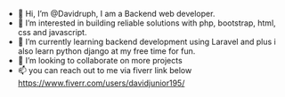 - 👋 Hi, I’m @Davidruph, I am a Backend web developer.
- 👀 I’m interested in building reliable solutions with php, bootstrap, html, css and javascript.
- 🌱 I’m currently learning backend development using Laravel and plus i also learn python django at my free time for fun.
- 💞️ I’m looking to collaborate on more projects 
- 📫 you can reach out to me via fiverr link below
https://www.fiverr.com/users/davidjunior195/

<!---
Davidruph/Davidruph is a ✨ special ✨ repository because its `README.md` (this file) appears on your GitHub profile.
You can click the Preview link to take a look at your changes.
--->
